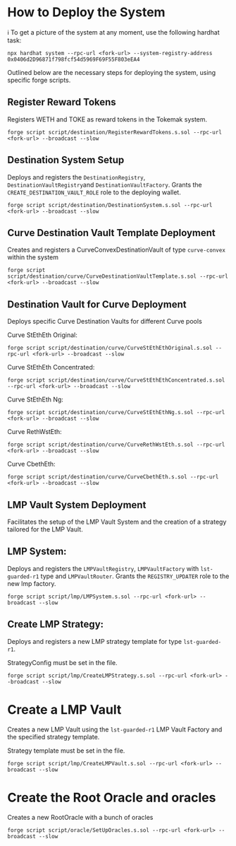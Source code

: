 # How to Deploy the System

ℹ️ To get a picture of the system at any moment, use the following hardhat task:

```shell
npx hardhat system --rpc-url <fork-url> --system-registry-address 0x0406d2D96871f798fcf54d5969F69F55F803eEA4
```

Outlined below are the necessary steps for deploying the system, using specific forge scripts.

## Register Reward Tokens

Registers WETH and TOKE as reward tokens in the Tokemak system.

```shell
forge script script/destination/RegisterRewardTokens.s.sol --rpc-url <fork-url> --broadcast --slow
```

## Destination System Setup

Deploys and registers the `DestinationRegistry`, `DestinationVaultRegistry`and `DestinationVaultFactory`.
Grants the `CREATE_DESTINATION_VAULT_ROLE` role to the deploying wallet.

```shell
forge script script/destination/DestinationSystem.s.sol --rpc-url <fork-url> --broadcast --slow
```

## Curve Destination Vault Template Deployment

Creates and registers a CurveConvexDestinationVault of type `curve-convex` within the system

```shell
forge script script/destination/curve/CurveDestinationVaultTemplate.s.sol --rpc-url <fork-url> --broadcast --slow
```

## Destination Vault for Curve Deployment

Deploys specific Curve Destination Vaults for different Curve pools

Curve StEthEth Original:

```shell
forge script script/destination/curve/CurveStEthEthOriginal.s.sol --rpc-url <fork-url> --broadcast --slow
```

Curve StEthEth Concentrated:

```shell
forge script script/destination/curve/CurveStEthEthConcentrated.s.sol --rpc-url <fork-url> --broadcast --slow
```

Curve StEthEth Ng:

```shell
forge script script/destination/curve/CurveStEthEthNg.s.sol --rpc-url <fork-url> --broadcast --slow
```

Curve RethWstEth:

```shell
forge script script/destination/curve/CurveRethWstEth.s.sol --rpc-url <fork-url> --broadcast --slow
```

Curve CbethEth:

```shell
forge script script/destination/curve/CurveCbethEth.s.sol --rpc-url <fork-url> --broadcast --slow
```

## LMP Vault System Deployment

Facilitates the setup of the LMP Vault System and the creation of a strategy tailored for the LMP Vault.

## LMP System:

Deploys and registers the `LMPVaultRegistry`, `LMPVaultFactory` with `lst-guarded-r1` type and `LMPVaultRouter`.
Grants the `REGISTRY_UPDATER` role to the new lmp factory.

```shell
forge script script/lmp/LMPSystem.s.sol --rpc-url <fork-url> --broadcast --slow
```

## Create LMP Strategy:

Deploys and registers a new LMP strategy template for type `lst-guarded-r1`.

StrategyConfig must be set in the file.

```shell
forge script script/lmp/CreateLMPStrategy.s.sol --rpc-url <fork-url> --broadcast --slow
```

# Create a LMP Vault

Creates a new LMP Vault using the `lst-guarded-r1` LMP Vault Factory and the specified strategy template.

Strategy template must be set in the file.

```shell
forge script script/lmp/CreateLMPVault.s.sol --rpc-url <fork-url> --broadcast --slow
```

# Create the Root Oracle and oracles

Creates a new RootOracle with a bunch of oracles

```shell
forge script script/oracle/SetUpOracles.s.sol --rpc-url <fork-url> --broadcast --slow
```
